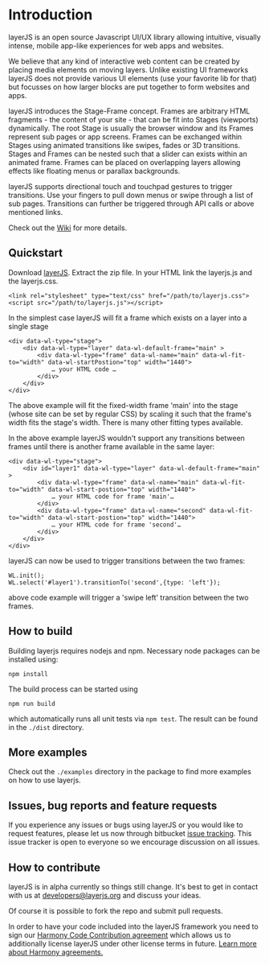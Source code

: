 # Introduction #

layerJS is an open source Javascript UI/UX library allowing intuitive, visually intense, mobile app-like experiences for web apps and websites. 

We believe that any kind of interactive web content can be created by placing media elements on moving layers. Unlike existing UI frameworks layerJS does not provide various UI elements (use your favorite lib for that) but focusses on how larger blocks are put together to form websites and apps.

layerJS introduces the Stage-Frame concept. Frames are arbitrary HTML fragments - the content of your site - that can be fit into Stages (viewports) dynamically. The root Stage is usually the browser window and its Frames represent sub pages or app screens. Frames can be exchanged within Stages using animated transitions like swipes, fades or 3D transitions. Stages and Frames can be nested such that a slider can exists within an animated frame. Frames can be placed on overlapping layers allowing effects like floating menus or parallax backgrounds.

layerJS supports directional touch and touchpad gestures to trigger transitions.  Use your fingers to pull down menus or swipe through a list of sub pages. Transitions can further be triggered through API calls or above mentioned links.

Check out the [Wiki](https://bitbucket.org/layerjs/layerjs/wiki/) for more details.

## Quickstart ##

Download [layerJS](https://bitbucket.org/layerjs/layerjs/downloads). Extract the zip file. In your HTML link the layerjs.js and the layerjs.css.

```
<link rel="stylesheet" type="text/css" href="/path/to/layerjs.css">
<script src="/path/to/layerjs.js"></script>
```

In the simplest case layerJS will fit a frame which exists on a layer into a single stage
```
<div data-wl-type="stage">
    <div data-wl-type="layer" data-wl-default-frame="main" >
        <div data-wl-type="frame" data-wl-name="main" data-wl-fit-to="width" data-wl-startPostion="top" width="1440">
            … your HTML code …
        </div>
    </div>
</div>
```

The above example will fit the fixed-width frame 'main' into the stage (whose site can be set by regular CSS) by scaling it such that the frame's width fits the stage's width. There is many other fitting types available.

In the above example layerJS wouldn't support any transitions between frames until there is another frame available in the same layer:

```
<div data-wl-type="stage">
    <div id="layer1" data-wl-type="layer" data-wl-default-frame="main" >
        <div data-wl-type="frame" data-wl-name="main" data-wl-fit-to="width" data-wl-start-postion="top" width="1440">
            … your HTML code for frame 'main'…
        </div>
        <div data-wl-type="frame" data-wl-name="second" data-wl-fit-to="width" data-wl-start-postion="top" width="1440">
            … your HTML code for frame 'second'…
        </div>
    </div>
</div>
```

layerJS can now be used to trigger transitions between the two frames:
```
WL.init();
WL.select('#layer1').transitionTo('second',{type: 'left'});
```

above code example will trigger a 'swipe left' transition between the two frames.

## How to build ##

Building layerjs requires nodejs and npm. Necessary node packages can be installed using:
```
npm install
```

The build process can be started using
```
npm run build
```
which automatically runs all unit tests via `npm test`. The result can be found in the `./dist` directory.

## More examples ##

Check out the `./examples` directory in the package to find more examples on how to use layerjs.

## Issues, bug reports and feature requests ##

If you experience any issues or bugs using layerJS or you would like to request features, please let us now through bitbucket [issue tracking](https://bitbucket.org/layerjs/layerjs/issues?status=new&status=open). This issue tracker is open to everyone so we encourage discussion on all issues.

## How to contribute ##

layerJS is in alpha currently so things still change. It's best to get in contact with us at [developers@layerjs.org](mailto:developers@layerjs.org) and discuss your ideas.

Of course it is possible to fork the repo and submit pull requests.

In order to have your code included into the layerJS framework you need to sign our [Harmony Code Contribution agreement](https://bitbucket.org/layerjs/layerjs/wiki/Contribution.md) which allows us to additionally license layerJS under other license terms in future. [Learn more about Harmony agreements.](harmonyagreements.org)